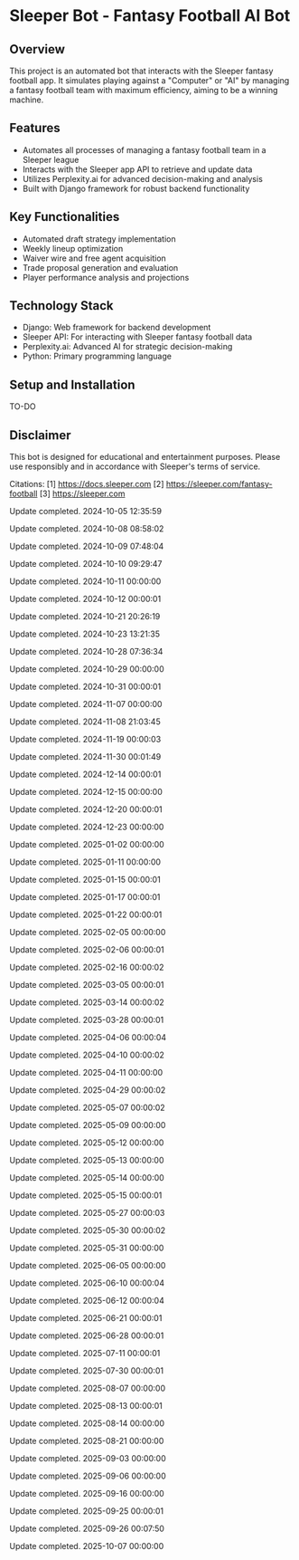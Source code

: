 # Sleeper Bot - Fantasy Football AI Bot

## Overview

This project is an automated bot that interacts with the Sleeper fantasy football app. It simulates playing against a "Computer" or "AI" by managing a fantasy football team with maximum efficiency, aiming to be a winning machine.

## Features

- Automates all processes of managing a fantasy football team in a Sleeper league
- Interacts with the Sleeper app API to retrieve and update data
- Utilizes Perplexity.ai for advanced decision-making and analysis
- Built with Django framework for robust backend functionality

## Key Functionalities

- Automated draft strategy implementation
- Weekly lineup optimization
- Waiver wire and free agent acquisition
- Trade proposal generation and evaluation
- Player performance analysis and projections

## Technology Stack

- Django: Web framework for backend development
- Sleeper API: For interacting with Sleeper fantasy football data
- Perplexity.ai: Advanced AI for strategic decision-making
- Python: Primary programming language

## Setup and Installation

TO-DO

## Disclaimer

This bot is designed for educational and entertainment purposes. Please use responsibly and in accordance with Sleeper's terms of service.

Citations:
[1] https://docs.sleeper.com
[2] https://sleeper.com/fantasy-football
[3] https://sleeper.com

Update completed. 2024-10-05 12:35:59

Update completed. 2024-10-08 08:58:02

Update completed. 2024-10-09 07:48:04

Update completed. 2024-10-10 09:29:47

Update completed. 2024-10-11 00:00:00

Update completed. 2024-10-12 00:00:01

Update completed. 2024-10-21 20:26:19

Update completed. 2024-10-23 13:21:35

Update completed. 2024-10-28 07:36:34

Update completed. 2024-10-29 00:00:00

Update completed. 2024-10-31 00:00:01

Update completed. 2024-11-07 00:00:00

Update completed. 2024-11-08 21:03:45

Update completed. 2024-11-19 00:00:03

Update completed. 2024-11-30 00:01:49

Update completed. 2024-12-14 00:00:01

Update completed. 2024-12-15 00:00:00

Update completed. 2024-12-20 00:00:01

Update completed. 2024-12-23 00:00:00

Update completed. 2025-01-02 00:00:00

Update completed. 2025-01-11 00:00:00

Update completed. 2025-01-15 00:00:01

Update completed. 2025-01-17 00:00:01

Update completed. 2025-01-22 00:00:01

Update completed. 2025-02-05 00:00:00

Update completed. 2025-02-06 00:00:01

Update completed. 2025-02-16 00:00:02

Update completed. 2025-03-05 00:00:01

Update completed. 2025-03-14 00:00:02

Update completed. 2025-03-28 00:00:01

Update completed. 2025-04-06 00:00:04

Update completed. 2025-04-10 00:00:02

Update completed. 2025-04-11 00:00:00

Update completed. 2025-04-29 00:00:02

Update completed. 2025-05-07 00:00:02

Update completed. 2025-05-09 00:00:00

Update completed. 2025-05-12 00:00:00

Update completed. 2025-05-13 00:00:00

Update completed. 2025-05-14 00:00:00

Update completed. 2025-05-15 00:00:01

Update completed. 2025-05-27 00:00:03

Update completed. 2025-05-30 00:00:02

Update completed. 2025-05-31 00:00:00

Update completed. 2025-06-05 00:00:00

Update completed. 2025-06-10 00:00:04

Update completed. 2025-06-12 00:00:04

Update completed. 2025-06-21 00:00:01

Update completed. 2025-06-28 00:00:01

Update completed. 2025-07-11 00:00:01

Update completed. 2025-07-30 00:00:01

Update completed. 2025-08-07 00:00:00

Update completed. 2025-08-13 00:00:01

Update completed. 2025-08-14 00:00:00

Update completed. 2025-08-21 00:00:00

Update completed. 2025-09-03 00:00:00

Update completed. 2025-09-06 00:00:00

Update completed. 2025-09-16 00:00:00

Update completed. 2025-09-25 00:00:01

Update completed. 2025-09-26 00:07:50

Update completed. 2025-10-07 00:00:00
